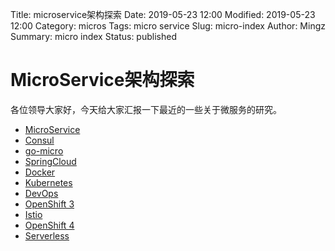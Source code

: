 Title: microservice架构探索
Date: 2019-05-23 12:00
Modified: 2019-05-23 12:00
Category: micros
Tags: micro service
Slug: micro-index
Author: Mingz
Summary: micro index
Status: published


# MicroService架构探索


各位领导大家好，今天给大家汇报一下最近的一些关于微服务的研究。


- [MicroService](./microservice.md)
- [Consul](./consul.md)
- [go-micro](./go-micro.md)
- [SpringCloud](./spring-cloud.md)
- [Docker](./docker.md)
- [Kubernetes](./k8s.md)
- [DevOps](./devops.md)
- [OpenShift 3](./openshift-3.md)
- [Istio](./istio.md)
- [OpenShift 4](./openshift-4.md)
- [Serverless](./serverless.md)


